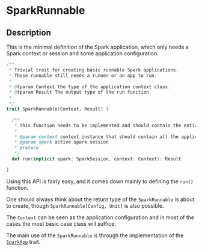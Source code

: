 # SparkRunnable


## Description

This is the minimal definition of the Spark application, which only needs a Spark context or session and
some application configuration.

```scala
/**
 * Trivial trait for creating basic runnable Spark applications.
 * These runnable still needs a runner or an app to run.
 *
 * @tparam Context the type of the application context class.
 * @tparam Result The output type of the run function.
 *
 */
trait SparkRunnable[Context, Result] {

  /**
   * This function needs to be implemented and should contain the entire runnable logic.
   *
   * @param context context instance that should contain all the application specific configuration
   * @param spark active spark session
   * @return
   */
  def run(implicit spark: SparkSession, context: Context): Result

}
```
 
Using this API is fairly easy, and it comes down mainly to defining the `run()` function.

One should always think about the return type of the `SparkRunnable` is about to create, though
`SparkRunnable[Config, Unit]` is also possible.

The `Context` can be seen as the application configuration and in most of the cases the most basic case class will suffice.

The main use of the `SparkRunnable` is through the implementation of the [`SparkApp`](spark-app.md) trait.
